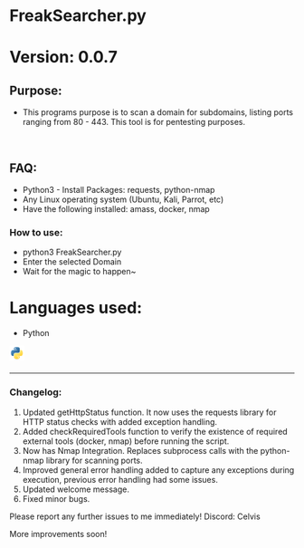# FreakSearcher.py
# Version: 0.0.7

## Purpose:

- This programs purpose is to scan a domain for subdomains, listing ports ranging from 80 - 443. This tool is for pentesting purposes.
<br />

## FAQ:
- Python3 - Install Packages: requests, python-nmap
- Any Linux operating system (Ubuntu, Kali, Parrot, etc)
- Have the following installed: amass, docker, nmap

### How to use:
- python3 FreakSearcher.py
- Enter the selected Domain
- Wait for the magic to happen~

# Languages used:
- Python
<img align="left" alt="Python" width="26px" src="https://raw.githubusercontent.com/devicons/devicon/master/icons/python/python-original.svg" style="padding-right:10px;" />

<br />
<br />

---

### Changelog:
1. Updated getHttpStatus function. It now uses the requests library for HTTP status checks with added exception handling.
2. Added checkRequiredTools function to verify the existence of required external tools (docker, nmap) before running the script.
3. Now has Nmap Integration. Replaces subprocess calls with the python-nmap library for scanning ports.
4. Improved general error handling added to capture any exceptions during execution, previous error handling had some issues.
5. Updated welcome message.
6. Fixed minor bugs.

Please report any further issues to me immediately! Discord: Celvis

More improvements soon!
